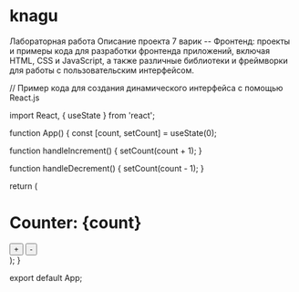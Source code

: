 # knagu
Лабораторная работа
Описание проекта
7 варик -- Фронтенд: проекты и примеры кода для разработки фронтенда
приложений, включая HTML, CSS и JavaScript, а также различные
библиотеки и фреймворки для работы с пользовательским
интерфейсом.


// Пример кода для создания динамического интерфейса с помощью React.js

import React, { useState } from 'react';

function App() {
  const [count, setCount] = useState(0);

  function handleIncrement() {
    setCount(count + 1);
  }

  function handleDecrement() {
    setCount(count - 1);
  }

  return (
    <div>
      <h1>Counter: {count}</h1>
      <button onClick={handleIncrement}>+</button>
      <button onClick={handleDecrement}>-</button>
    </div>
  );
}

export default App;
